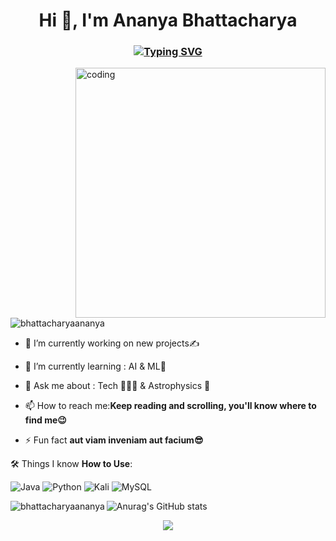  <h1 align="center">Hi 👋, I'm Ananya Bhattacharya</h>
 
<h3 align="center"> <a href="https://git.io/typing-svg"><img src="https://readme-typing-svg.demolab.com?font=Fira+Code&pause=1000&width=435&lines=A+Passionate+Developer+from+India" alt="Typing SVG" /></a></h3>
 

<img align="right" alt="coding" width="400" src="https://media3.giphy.com/media/SWoSkN6DxTszqIKEqv/giphy.gif">

<p align="left"> <img src="https://komarev.com/ghpvc/?username=bhattacharyaananya&label=Profile%20views&color=0e75b6&style=flat" alt="bhattacharyaananya" /> </p>

- 🔭 I’m currently working on new projects✍️

- 🌱 I’m currently learning : AI & ML🤖

- 💬 Ask me about : Tech 👨🏻‍💻 & Astrophysics 🌌 

- 📫 How to reach me:**Keep reading and scrolling, you'll know where to find me😉**

- ⚡ Fun fact **aut viam inveniam aut facium😎**

🛠️ Things I know **How to Use**:
     <p> ![Java](https://img.shields.io/badge/java-%23ED8B00.svg?style=for-the-badge&logo=openjdk&logoColor=white)
      ![Python](https://img.shields.io/badge/python-3670A0?style=for-the-badge&logo=python&logoColor=ffdd54)
      ![Kali](https://img.shields.io/badge/Kali-268BEE?style=for-the-badge&logo=kalilinux&logoColor=white)
      ![MySQL](https://img.shields.io/badge/mysql-%2300f.svg?style=for-the-badge&logo=mysql&logoColor=white)</p>
      
<p><img align="left" src="https://github-readme-stats.vercel.app/api/top-langs?username=bhattacharyaananya&hide_border=true" alt="bhattacharyaananya" /></p>

![Anurag's GitHub stats](https://github-readme-stats.vercel.app/api?username=bhattacharyaananya&theme=default&hide_border=true)

<p align="center"><img align="center" src="https://github-readme-streak-stats.herokuapp.com/?user=bhattacharyaananya&hide_border=true" /></p>


